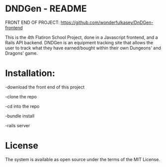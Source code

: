 # DNDGen - README

FRONT END OF PROJECT: https://github.com/wonderfulkasey/DnDGen-frontend

This is the 4th Flatiron School Project, done in a Javascript frontend, and a Rails API backend. DNDGen is an equipment tracking site that allows the user to track what they have earned/bought within their own Dungeons' and Dragons' game.

# Installation:
-download the front end of this project

-clone the repo

-cd into the repo

-bundle install 

-rails server

# License

The system is available as open source under the terms of the MIT License.